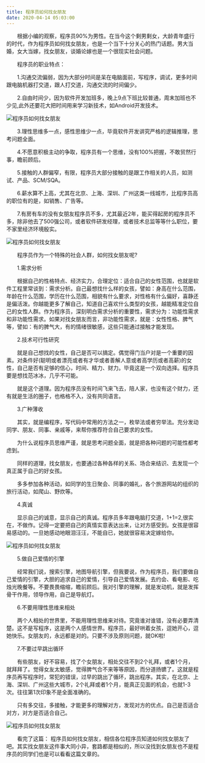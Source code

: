 ```yaml
---
title: 程序员如何找女朋友
date: 2020-04-14 05:03:00
---
```




　　根据小编的观察，程序员90%为男性。在当今这个剩男剩女，大龄青年盛行的时代，作为程序员如何找女朋友，也是一个当下十分关心的热门话题。男大当婚，女大当嫁，找女朋友，谈婚论嫁也是一个很现实社会问题。

　　程序员的职业特点：

　　1.沟通交流偏弱，因为大部分时间是呆在电脑面前，写程序，调试，更多时间跟电脑机器打交道，跟人打交道，沟通交流的时间偏少。

　　2.自由时间少，因为软件开发加班多，晚上9点下班比较普通，周末加班也不少见,此外还要花大把时间用来学习新技术，如Android开发技术。

![程序员如何找女朋友](/img/1d6e0dd5b0fa967ca14ac9953c0a1d63.jpg)

　　3.理性思维多一点，感性思维少一点，毕竟软件开发讲究严格的逻辑推理，思考问题全面。

　　4.不愿意积极主动的争取，程序员有一个思维，没有100%把握，不敢贸然行事，瞻前顾后。

　　5.接触的人群偏窄，有限，程序员大部分接触的是跟工作相关的人员，如测试、产品、SCM/SQA。

　　6.薪水算不上高，尤其在北京、上海、深圳、广州这类一线城市，比程序员高的职位有的是，如销售、广告等。

　　7.有房有车的没有女朋友程序员不多，尤其最近2年，能买得起房的程序员不多，除非他去了500强公司，或者软件研发经理，或者技术总监等等什么职位，要不家里经济环境殷实。

![程序员如何找女朋友](/img/089224b8bbeaa2cfb2304e07684ca194.jpg)

　　程序员作为一个特殊的社会人群，如何找女朋友呢?

　　1.需求分析

　　根据自己的性格特点、经济实力，合理定位：适合自己的女性范围，也就是软件工程里常谈到：需求分析。自己最想找什么样的女孩，譬如：身高在什么范围，年龄在什么范围，学历在什么范围，相貌有什么要求，对性格有什么偏好，喜静还是偏活泼。你越能更多了解自己，知道自己喜欢什么类型的女孩，越能精准定位自己的女性人群。作为程序员，深刻明白需求分析的重要性，需求分为：功能性需求和非功能性需求。如果对找女朋友而言，非功能性需求，就是：女性性格、脾气等，譬如：有的脾气大，有的情绪很敏感，这些只能通过接触才能发现。

　　2.技术可行性研究

　　就是自己想找的女性，自己是否可以搞定。偶觉得门当户对是一个重要的因素。对条件好(聪明或者漂亮或者有才华或者善解人意或者高学历或者高薪)的女性，自己是否有足够的信心，时间、精力、财力。毕竟这是一个双向选择。程序员要是想找范冰冰，几乎不可能。

　　就是这个道理。因为程序员没有时间飞来飞去，陪人家，也没有这个财力，还有就是生活的圈子，也格格不入，没有共同语言。

　　3.广种薄收

　　其实，就是编程序，写代码中常用的方法之一，枚举法或者穷举法。充分发动同学、朋友、同事、亲戚等，来帮你推荐符合自己要求的女性。

　　为什么说程序员思维严谨，就是思考问题全面，就是把各种问题的可能性都考虑到。

　　同样的道理，找女朋友，也要通过各种各样的关系、场合来结识、去发现一个真正属于自己的好女孩。

　　多多参加各种活动，如同学的生日聚会、同事的婚礼，各个旅游网站的组织的旅行活动，如爬山、野炊等。

　　4.真诚

　　显示自己的诚意，显示自己的真诚。程序员多年跟电脑打交道，1+1=2,很实在，不做作。记得一定要把自己的真情实意表达出来，让对方感受到。女孩是很容易感动的。一旦她感动地眼泪汪汪，不能自已，她就很容易决定嫁给你。

![程序员如何找女朋友](/img/7796c5550d162bd09920a3ebc8a5e85d.jpg)

　　5.做自己爱情的引擎

　　经常我们说，搜索引擎，地图导航引擎，但我要说，作为程序员，我们要做自己爱情的引擎，大胆的追求自己的爱情，引导自己爱情发展。去约会、看电影、吃烛光晚餐等。不要畏畏缩缩，瞻前顾后。我对引擎的理解，就是发动机，就是发挥骨干作用，领导作用，自己是导航灯。

　　6.不要用理性思维来相处

　　两个人相处的世界里，不能用理性思维来对待。究竟谁对谁错，没有必要弄清楚。这不是写程序，这是两个人感情世界。程序员，最好哄着女孩，逗她开心，逗她快乐。女朋友的，永远都是对的。只要不涉及原则问题，就OK啦!

　　7.不要过早跳出循环

　　有些朋友，好不容易，找了个女朋友，相处交往不到2个礼拜，或者1个月，就拜拜了。觉得女友太敏感，觉得脾气合不来等等原因，而分道扬镳了。这就是程序员再写程序时，常犯的错误，过早的跳出了循环，跳出程序。其实，在北京、上海、深圳、广州这些大城市，2个礼拜或者1个月，能真正见面的机会，也就1-3次。往往第1次印象不是全面准确的。

　　只有多交往，多接触，才能更多的理解对方，发现对方的优点。自己是否适合对方，对方是否适合自己。

![程序员如何找女朋友](/img/7837a442feacbb75aded33652d882e83.jpg)

　　看完了这篇： 程序员如何找女朋友，相信各位程序员知道如何找女朋友了吧。其实找女朋友这件事大同小异，套路都是相似的，所以没找到女朋友也不是程序员的同学们也是可以看看这篇文章的。